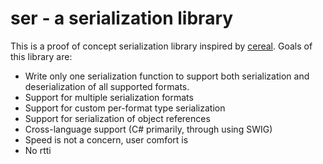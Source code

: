 ser - a serialization library
=============================

This is a proof of concept serialization library inspired by [cereal](https://uscilab.github.io/cereal/). Goals of this
library are:
* Write only one serialization function to support both serialization and deserialization of all supported formats.
* Support for multiple serialization formats
* Support for custom per-format type serialization
* Support for serialization of object references
* Cross-language support (C# primarily, through using SWIG)
* Speed is not a concern, user comfort is
* No rtti
